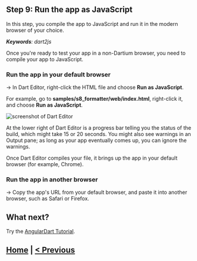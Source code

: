 ## Step 9: Run the app as JavaScript

In this step, you compile the app to JavaScript and
run it in the modern browser of your choice.

_**Keywords**: dart2js_

Once you're ready to test your app in a non-Dartium browser,
you need to compile your app to JavaScript.


### Run the app in your default browser

&rarr; In Dart Editor, right-click the HTML file and choose **Run as JavaScript**.

For example, go to **samples/s8_formatter/web/index.html**,
right-click it, and choose **Run as JavaScript**.

![screenshot of Dart Editor](img/s9-runAsJs.png)

At the lower right of Dart Editor is a progress bar
telling you the status of the build,
which might take 15 or 20 seconds.
You might also see warnings in an Output pane;
as long as your app eventually comes up,
you can ignore the warnings.

Once Dart Editor compiles your file,
it brings up the app in your default browser
(for example, Chrome).


### Run the app in another browser

&rarr; Copy the app's URL from your default browser,
and paste it into another browser,
such as Safari or Firefox.


## What next?

Try the [AngularDart Tutorial](https://angulardart.org/tutorial/).


## [Home](../README.md) | [< Previous](step-8.md#step-8-use-a-formatter-to-modify-data)
